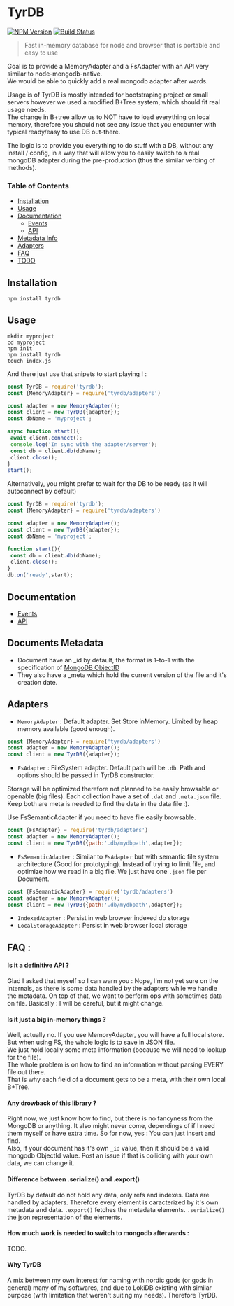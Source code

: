 # TyrDB

[![NPM Version](https://img.shields.io/npm/v/tyrdb.svg?&style=flat-square)](https://www.npmjs.org/package/tyrdb)
[![Build Status](https://api.travis-ci.org/Alex-Werner/tyrdb)](https://travis-ci.com/Alex-Werner/tyrdb)

> Fast in-memory database for node and browser that is portable and easy to use

Goal is to provide a MemoryAdapter and a FsAdapter with an API very similar to node-mongodb-native.   
We would be able to quickly add a real mongodb adapter after wards.  

Usage is of TyrDB is mostly intended for bootstraping project or small servers however we used a modified B+Tree system, which should fit real usage needs.  
The change in B+tree allow us to NOT have to load everything on local memory, therefore you should not see any issue that you encounter with typical ready/easy to use DB out-there. 

The logic is to provide you everything to do stuff with a DB, without any install / config, in a way that will allow you to easily switch to a real mongoDB adapter during the pre-production (thus the similar verbing of methods). 

 
### Table of Contents
 - [Installation](#installation)
 - [Usage](#usage)
 - [Documentation](#documentation)
     - [Events](/doc/events.md)
    - [API](/doc/api.md)
 - [Metadata Info](#documents-metadata)
 - [Adapters](#adapters)
 - [FAQ](#faq)
 - [TODO](/doc/todo.md)
 
## Installation 

`npm install tyrdb`

## Usage

```$xslt
mkdir myproject
cd myproject
npm init
npm install tyrdb
touch index.js
```

And there just use that snipets to start playing ! : 

```js
const TyrDB = require('tyrdb');
const {MemoryAdapter} = require('tyrdb/adapters')

const adapter = new MemoryAdapter();
const client = new TyrDB({adapter});
const dbName = 'myproject';

async function start(){
 await client.connect();
 console.log('In sync with the adapter/server');
 const db = client.db(dbName);
 client.close();
}
start();
```

Alternatively, you might prefer to wait for the DB to be ready (as it will autoconnect by default)

```js
const TyrDB = require('tyrdb');
const {MemoryAdapter} = require('tyrdb/adapters')

const adapter = new MemoryAdapter();
const client = new TyrDB({adapter});
const dbName = 'myproject';

function start(){
 const db = client.db(dbName);
 client.close();
}
db.on('ready',start);
```

## Documentation 

- [Events](/doc/events.md)
- [API](/doc/api.md)

## Documents Metadata

- Document have an _id by default, the format is 1-to-1 with the specification of [MongoDB ObjectID](https://docs.mongodb.com/manual/reference/method/ObjectId/)
- They also have a _meta which hold the current version of the file and it's creation date.


## Adapters 

- `MemoryAdapter` : Default adapter. Set Store inMemory. Limited by heap memory available (good enough).

```js
const {MemoryAdapter} = require('tyrdb/adapters')
const adapter = new MemoryAdapter();
const client = new TyrDB({adapter});
```

- `FsAdapter` : FileSystem adapter. 
Default path will be `.db`. Path and options should be passed in TyrDB constructor. 

Storage will be optimized therefore not planned to be easily browsable or openable (big files).
Each collection have a set of `.dat` and `.meta.json` file. Keep both are meta is needed to find the data in the data file :).
 
Use FsSemanticAdapter if you need to have file easily browsable.  

```js
const {FsAdapter} = require('tyrdb/adapters')
const adapter = new MemoryAdapter();
const client = new TyrDB({path:'.db/mydbpath',adapter});
```

- `FsSemanticAdapter` : Similar to `FsAdapter` but with semantic file system architecture (Good for prototyping).
Instead of trying to limit file, and optimize how we read in a big file. We just have one `.json` file per Document. 


```js
const {FsSemanticAdapter} = require('tyrdb/adapters')
const adapter = new MemoryAdapter();
const client = new TyrDB({path:'.db/mydbpath',adapter});
```

- `IndexedAdapter` : Persist in web browser indexed db storage
- `LocalStorageAdapter` : Persist in web browser local storage

## FAQ : 
#### Is it a definitive API ? 

Glad I asked that myself so I can warn you : Nope, I'm not yet sure on the internals, as there is some data handled by the adapters while we handle the metadata.
On top of that, we want to perform ops with sometimes data on file. Basically : I will be careful, but it might change. 

#### Is it just a big in-memory things ? 

Well, actually no. If you use MemoryAdapter, you will have a full local store. But when using FS, the whole logic is to save in JSON file.  
We just hold locally some meta information (because we will need to lookup for the file).   
The whole problem is on how to find an information without parsing EVERY file out there.  
That is why each field of a document gets to be a meta, with their own local B+Tree.  

#### Any drowback of this library ? 

Right now, we just know how to find, but there is no fancyness from the MongoDB or anything. It also might never come, dependings of if I need them myself or have extra time. 
So for now, yes : You can just insert and find.   
Also, if your document has it's own `_id` value, then it should be a valid mongodb ObjectId value. Post an issue if that is colliding with your own data, we can change it.   

#### Difference between .serialize() and .export()

TyrDB by default do not hold any data, only refs and indexes. Data are handled by adapters.
Therefore every element is caracterized by it's own metadata and data. 
`.export()` fetches the metadata elements.
`.serialize()` the json representation of the elements.

#### How much work is needed to switch to mongodb afterwards : 

TODO.

#### Why TyrDB

A mix between my own interest for naming with nordic gods (or gods in general) many of my softwares, and due to LokiDB existing with similar purpose (with limitation that weren't suiting my needs). Therefore TyrDB.
